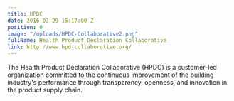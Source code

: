 ```yaml
---
title: HPDC
date: 2016-03-29 15:17:00 Z
position: 0
image: "/uploads/HPDC-Collaborative2.png"
fullName: Health Product Declaration Collaborative
link: http://www.hpd-collaborative.org/
---
```


The Health Product Declaration Collaborative (HPDC) is a customer-led organization committed to the continuous improvement of the building industry's performance through transparency, openness, and innovation in the product supply chain.